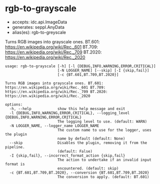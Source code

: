 # rgb-to-grayscale

* accepts: idc.api.ImageData
* generates: seppl.AnyData
* alias(es): rgb-to-greyscale

Turns RGB images into grayscale ones.
BT.601: https://en.wikipedia.org/wiki/Rec._601
BT.709: https://en.wikipedia.org/wiki/Rec._709
BT.2020: https://en.wikipedia.org/wiki/Rec._2020

```
usage: rgb-to-grayscale [-h] [-l {DEBUG,INFO,WARNING,ERROR,CRITICAL}]
                        [-N LOGGER_NAME] [--skip] [-I {skip,fail}]
                        [-c {BT.601,BT.709,BT.2020}]

Turns RGB images into grayscale ones. BT.601:
https://en.wikipedia.org/wiki/Rec._601 BT.709:
https://en.wikipedia.org/wiki/Rec._709 BT.2020:
https://en.wikipedia.org/wiki/Rec._2020

options:
  -h, --help            show this help message and exit
  -l {DEBUG,INFO,WARNING,ERROR,CRITICAL}, --logging_level {DEBUG,INFO,WARNING,ERROR,CRITICAL}
                        The logging level to use. (default: WARN)
  -N LOGGER_NAME, --logger_name LOGGER_NAME
                        The custom name to use for the logger, uses the plugin
                        name by default (default: None)
  --skip                Disables the plugin, removing it from the pipeline.
                        (default: False)
  -I {skip,fail}, --incorrect_format_action {skip,fail}
                        The action to undertake if an invalid input format is
                        encountered. (default: skip)
  -c {BT.601,BT.709,BT.2020}, --conversion {BT.601,BT.709,BT.2020}
                        The conversion to apply. (default: BT.601)
```
